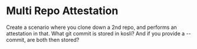 # Multi Repo Attestation

Create a scenario where you clone down a 2nd repo, and performs an attestation in that. What git commit is stored in kosli? And if you provide a --commit, are both then stored?

